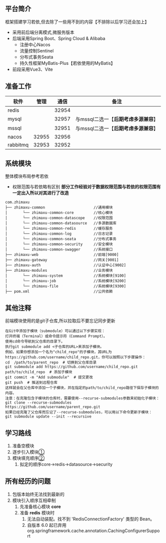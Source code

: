 ## 平台简介
框架搭建学习若依,但去除了一些用不到的内容【不排除以后学习还会加上】
* 采用前后端分离模式,微服务版本
* 后端采用Spring Boot、Spring Cloud & Alibaba
  * 注册中心Nacos
  * 流量控制Sentinel
  * 分布式事务Seata
  * 持久性框架MyBatis-Plus【若依使用的MyBatis】
* 前段采用Vue3、Vite

## 准备工作

| 软件       | 管理    | 通信    | 备注                      |
|----------|-------|-------|-------------------------|
| redis    |       | 32954 |                         |
| mysql    |       | 32957 | 与mssql二选一【__后期考虑多源兼容__】 |
| mssql    |       | 32951 | 与mssql二选一【__后期考虑多源兼容__】 |
| nacos    | 32955 | 32956 |                         |
| rabbitmq | 32953 | 32952 |                         |
 

## 系统模块
整体模块布局参考若依
* 权限范围与若依略有区别 __部分工作经验对于数据权限范围与若依的权限范围有一定出入所以对其进行了改造__
~~~
com.zhimaxu
├── zhimaxu-common                      //通用模块
│       └── zhimaxu-common-core         //核心模块
│       └── zhimaxu-common-datascope    //权限范围
│       └── zhimaxu-common-datasource   //多源数据库
│       └── zhimaxu-common-redis        //缓存服务
│       └── zhimaxu-common-log          //日志记录
│       └── zhimaxu-common-seata        //分布式事务
│       └── zhimaxu-common-security     //安全模块
│       └── zhimaxu-common-swagger      //系统接口
├── zhimaxu-web                         //前端[9000]
├── zhimaxu-gateway                     //网关[9001]
├── zhimaxu-auth                        //认证中心[9002]
├── zhimaxu-modules                     //业务模块
│       └── zhimaxu-system              //系统模块[9100]
│       └── zhimaxu-job                 //系统模块[9200]
│       └── zhimaxu-file                //系统模块[9300]
├── pom.xml                             //公共依赖
~~~

## 其他注释
前端模块使用的是git子仓库,所以拉取后不要忘记同步更新
~~~ 
在Git中添加子模块（submodule）可以通过以下步骤实现：
打开终端（Terminal）或命令提示符（Command Prompt）。
使用cd命令导航到父仓库的目录下。
执行git submodule add <子仓库的URL>来添加子模块。
例如，如果你想添加一个名为"child_repo"的子模块，其URL为https://github.com/username/child_repo.git，你可以按照以下步骤操作：
cd  /path/to/parent_repo  # 切换到父仓库目录
git submodule add https://github.com/username/child_repo.git path/to/child_repo  # 添加子模块
git commit -m "Add submodule"  # 提交更改
git push  # 推送到远程仓库
这样就会在父仓库中添加一个子模块，并在指定的path/to/child_repo路径下保存子模块的内容。
注意：在克隆包含子模块的仓库时，需要使用--recurse-submodules参数来初始化子模块：
git clone --recurse-submodules https://github.com/username/parent_repo.git
如果已经克隆了父仓库而忘记了--recurse-submodules，可以用以下命令更新子模块：
git submodule update --init --recursive
~~~

## 学习路线
1. 准备空模块
2. 逐步引入模块[①](#Q1)
3. 模块填充顺序[②](#Q2)
   1. 拟定的顺序core->redis->datasource->security

## 所有经历的问题
1. 包版本始终无法找到最新的<span id="Q1"></span>
2. 模块引入顺序互相牵制<span id="Q2"></span>
   1. 先准备核心模块 __core__
   2. 准备 __redis__ 模块时
      1. 无法自动装配。找不到 'RedisConnectionFactory' 类型的 Bean。
      2. 自版本 6.0 起已弃用 org.springframework.cache.annotation.CachingConfigurerSupport